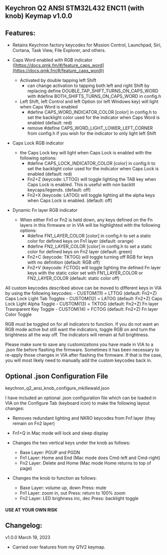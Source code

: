 ## Keychron Q2 ANSI STM32L432 ENC11 (with knob) Keymap v1.0.0

## Features:
- Retains Keychron factory keycodes for Mission Control, Launchpad, Siri, Cortana, Task View, File Explorer, and others. 

- Caps Word enabled with RGB indicator ([https://docs.qmk.fm/#/feature_caps_word](https://docs.qmk.fm/#/feature_caps_word))
    - Activated by double tapping left Shift
        - can change activation to tapping both left and right Shift by replacing define DOUBLE_TAP_SHIFT_TURNS_ON_CAPS_WORD with #define BOTH_SHIFTS_TURNS_ON_CAPS_WORD in config.h
    - Left Shift, left Control and left Option (or left Windows key) will light when Caps Word is enabled
        - #define CAPS_WORD_INDICATOR_COLOR [color] in config.h to set the backlight color used for the indicator when Caps Word is enabled (default: red)
        - remove #define CAPS_WORD_LIGHT_LOWER_LEFT_CORNER from config.h if you wish for the indicator to only light left Shift

- Caps Lock RGB indicator
    - the Caps Lock key will light when Caps Lock is enabled with the following options:
        - #define CAPS_LOCK_INDICATOR_COLOR [color] in config.h to set the backlight color used for the indicator when Caps Lock is enabled (default: red)
        - Fn2+Z (keycode: LTTOG) will toggle lighting the TAB key when Caps Lock is enabled. This is useful with non backlit keycaps/legends. (default: off)
        - Fn2+X (keycode: LATOG) will toggle lighting all the alpha keys when Caps Lock is enabled. (default: off)

- Dynamic Fn layer RGB indicator
    - When either Fn1 or Fn2 is held down, any keys defined on the Fn layers in this firmware or in VIA will be highlighted with the following options:
        - #define FN1_LAYER_COLOR [color] in config.h to set a static color for defined keys on Fn1 layer (default: orange)
        - #define FN2_LAYER_COLOR [color] in config.h to set a static color for defined keys on Fn2 layer (default: green)
        - Fn2+C (keycode: TKTOG) will toggle turning off RGB for keys with no definition (default: RGB off)
        - Fn2+V (keycode: FCTOG) will toggle lighting the defined Fn layer keys with the static color set with FN1_LAYER_COLOR or FN2_LAYER_COLOR (default: static color off)

All custom keycodes described above can be moved to different keys in VIA by using the following keycodes:
        - CUSTOM(11) = LTTOG (default: Fn2+Z) Caps Lock Light Tab Togglex
        - CUSTOM(12) = LATOG (default: Fn2+Z) Caps Lock Light Alpha Toggle
        - CUSTOM(13) = TKTOG (default: Fn2+Z) Fn layer Trasnparent Key Toggle
        - CUSTOM(14) = FCTOG (default: Fn2+Z) Fn layer Color Toggle

RGB must be toggled on for all indicators to function. If you do not want an RGB mode active but still want the indicators, toggle RGB on and turn the brightness all the way off. The indicators will remain at full brightness.

Please make sure to save any customizations you have made in VIA to a .json file before flashing the firmware. Sometimes it has been necessary to re-apply those changes in VIA after flashing the firmware. If that is the case, you will most likely need to manually add the custom keycodes back in.


## Optional .json Configuration File

keychron_q2_ansi_knob_configure_mkillewald.json

I have included an optional .json configuration file which can be loaded in VIA on the Configure Tab (keyboard icon) to make the following layout changes:

- Removes redundant lighting and NKRO keycodes from Fn1 layer (they remain on Fn2 layer)

- Fn1+Q in Mac mode will lock and sleep display

- Changes the two vertical keys under the knob as follows:
    - Base Layer: PGUP and PGDN
    - Fn1 Layer: Home and End (Mac mode does Cmd-left and Cmd-right)
    - Fn2 Layer: Delete and Home (Mac mode Home returns to top of page)

- Changes the knob to function as follows:
    - Base Layer: volume up, down Press: mute
    - Fn1 Layer:  zoom in, out Press: return to 100% zoom
    - Fn2 Layer:  LED brighness inc, dec Press: backlight toggle

#### USE AT YOUR OWN RISK

## Changelog:

v1.0.0  March 19, 2023 
- Carried over features from my Q1V2 keymap.

 